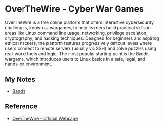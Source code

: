 # OverTheWire - Cyber War Games

OverTheWire is a free online platform that offers interactive cybersecurity challenges, known as wargames, to help learners build practical skills in areas like Linux command line usage, networking, privilege escalation, cryptography, and hacking techniques. Designed for beginners and aspiring ethical hackers, the platform features progressively difficult levels where users connect to remote servers (usually via SSH) and solve puzzles using real-world tools and logic. The most popular starting point is the Bandit wargame, which introduces users to Linux basics in a safe, legal, and hands-on environment.

## My Notes

- [Bandit](/ctf/overthewire/bandit.md)

## Reference

- [OverTheWire - Official Webpage](https://overthewire.org/wargames/)
